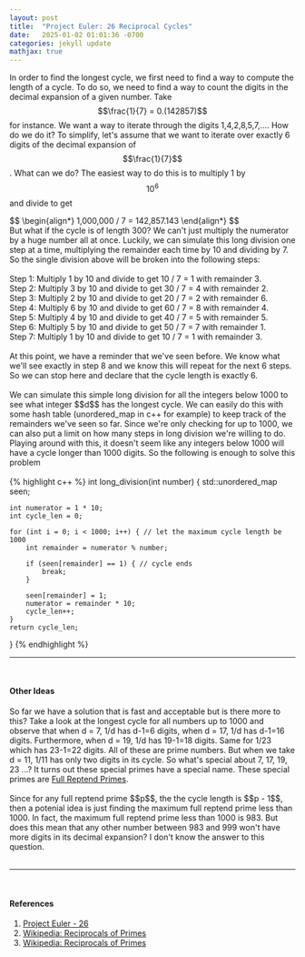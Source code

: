 ```yaml
---
layout: post
title:  "Project Euler: 26 Reciprocal Cycles"
date:   2025-01-02 01:01:36 -0700
categories: jekyll update
mathjax: true
---
```

In order to find the longest cycle, we first need to find a way to compute the length of a cycle. To do so, we need to find a way to count the digits in the decimal expansion of a given number. Take $$\frac{1}{7} = 0.(142857)$$ for instance. We want a way to iterate through the digits 1,4,2,8,5,7,.... How do we do it? To simplify, let's assume that we want to iterate over exactly 6 digits of the decimal expansion of $$\frac{1}{7}$$. What can we do? The easiest way to do this is to multiply 1 by $$10^6$$ and divide to get
<div>
	$$
	\begin{align*}
1,000,000 / 7 = 142,857.143
	\end{align*}
	$$
</div>
But what if the cycle is of length 300? We can't just multiply the numerator by a huge number all at once. Luckily, we can simulate this long division one step at a time, multiplying the remainder each time by 10 and dividing by 7. So the single division above will be broken into the following steps:
<br>
<br>
Step 1:
Multiply 1 by 10 and divide to get 10 / 7 = 1 with remainder 3.
<br>
Step 2:
Multiply 3 by 10 and divide to get 30 / 7 = 4 with remainder 2.
<br>
Step 3:
Multiply 2 by 10 and divide to get 20 / 7 = 2 with remainder 6.
<br>
Step 4:
Multiply 6 by 10 and divide to get 60 / 7 = 8 with remainder 4.
<br>
Step 5:
Multiply 4 by 10 and divide to get 40 / 7 = 5 with remainder 5.
<br>
Step 6:
Multiply 5 by 10 and divide to get 50 / 7 = 7 with remainder 1.
<br>
Step 7:
Multiply 1 by 10 and divide to get 10 / 7 = 1 with remainder 3.
<br>
<br>
At this point, we have a reminder that we've seen before. We know what we'll see exactly in step 8 and we know this will repeat for the next 6 steps. So we can stop here and declare that the cycle length is exactly 6.
<br>
<br>
We can simulate this simple long division for all the integers below 1000 to see what integer $$d$$ has the longest cycle. We can easily do this with some hash table (unordered_map in c++ for example) to keep track of the remainders we've seen so far. Since we're only checking for up to 1000, we can also put a limit on how many steps in long division we're willing to do. Playing around with this, it doesn't seem like any integers below 1000 will have a cycle longer than 1000 digits. So the following is enough to solve this problem
<br>
<br>
{% highlight c++ %}
int long_division(int number) {
    std::unordered_map<int,int> seen;

    int numerator = 1 * 10;
    int cycle_len = 0;

    for (int i = 0; i < 1000; i++) { // let the maximum cycle length be 1000
        int remainder = numerator % number;

        if (seen[remainder] == 1) { // cycle ends
            break;
        }

        seen[remainder] = 1;
        numerator = remainder * 10;
        cycle_len++;
    }
    return cycle_len;
}
{% endhighlight %}
<br>
<hr>
<br>
<!------------------------------------------------------------------------------------>
<h4><b>Other Ideas</b></h4>
So far we have a solution that is fast and acceptable but is there more to this? Take a look at the longest cycle for all numbers up to 1000 and observe that when d = 7, 1/d has d-1=6 digits, when d = 17, 1/d has d-1=16 digits. Furthermore, when d = 19, 1/d has 19-1=18 digits. Same for 1/23 which has 23-1=22 digits. All of these are prime numbers. But when we take d = 11, 1/11 has only two digits in its cycle. So what's special about 7, 17, 19, 23 ...? It turns out these special primes have a special name. These special primes are <a href="">Full Reptend Primes</a>.
<br>
<br>
Since for any full reptend prime $$p$$, the the cycle length is $$p - 1$$, then a potenial idea is just finding the maximum full reptend prime less than 1000. In fact, the maximum full reptend prime less than 1000 is 983. But does this mean that any other number between 983 and 999 won't have more digits in its decimal expansion? I don't know the answer to this question.
<br>
<br>
<hr>
<br>
<!------------------------------------------------------------------------------------>
<h4><b>References</b></h4>
<ol>
<li><a href="https://projecteuler.net/problem=26">Project Euler - 26</a></li>
<li><a href="https://en.wikipedia.org/wiki/Reciprocals_of_primes">Wikipedia: Reciprocals of Primes</a></li>
<li><a href="https://en.wikipedia.org/wiki/Reciprocals_of_primes">Wikipedia: Reciprocals of Primes</a></li>
</ol>
<br>
<br>


